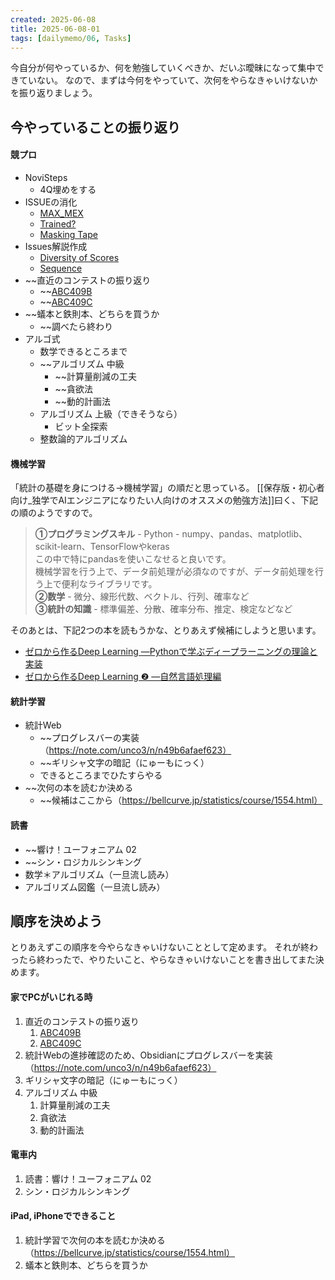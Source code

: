 ```yaml
---
created: 2025-06-08
title: 2025-06-08-01
tags: [dailymemo/06, Tasks]
---
```


今自分が何やっているか、何を勉強していくべきか、だいぶ曖昧になって集中できていない。
なので、まずは今何をやっていて、次何をやらなきゃいけないかを振り返りましょう。

## 今やっていることの振り返り
#### 競プロ
 - NoviSteps
	 - 4Q埋めをする
 -  ISSUEの消化
	 - [MAX_MEX](https://atcoder.jp/contests/abc290/tasks/abc290_c)
	 - [Trained?](https://atcoder.jp/contests/abc065/tasks/abc065_b)
	 - [Masking Tape](https://github.com/tj-999-comp/AtCoder_tj-999_records/issues/11)
 - Issues解説作成
	 - [Diversity of Scores](https://github.com/tj-999-comp/AtCoder_tj-999_records/issues/40)
	 - [Sequence](https://github.com/tj-999-comp/AtCoder_tj-999_records/issues/34)
 - ~~直近のコンテストの振り返り
	 - ~~[ABC409B](https://atcoder.jp/contests/abc409/tasks/abc409_b)
	 - ~~[ABC409C](https://atcoder.jp/contests/abc409/tasks/abc409_c)
 - ~~蟻本と鉄則本、どちらを買うか
	 - ~~調べたら終わり
 - アルゴ式
    - 数学できるところまで
    - ~~アルゴリズム 中級
        - ~~計算量削減の工夫
        - ~~貪欲法
        - ~~動的計画法
    - アルゴリズム 上級（できそうなら）
        - ビット全探索
    - 整数論的アルゴリズム

#### 機械学習
「統計の基礎を身につける→機械学習」の順だと思っている。
[[保存版・初心者向け_独学でAIエンジニアになりたい人向けのオススメの勉強方法]]曰く、下記の順のようですので。
>**①プログラミングスキル**
	- Python
	- numpy、pandas、matplotlib、scikit-learn、TensorFlowやkeras  
		この中で特にpandasを使いこなせると良いです。  
		機械学習を行う上で、データ前処理が必須なのですが、データ前処理を行う上で便利なライブラリです。  
	**②数学**
	- 微分、線形代数、ベクトル、行列、確率など  
	**③統計の知識**
	- 標準偏差、分散、確率分布、推定、検定などなど  

そのあとは、下記2つの本を読もうかな、とりあえず候補にしようと思います。
- [ゼロから作るDeep Learning ―Pythonで学ぶディープラーニングの理論と実装](https://www.amazon.co.jp/%E3%82%BC%E3%83%AD%E3%81%8B%E3%82%89%E4%BD%9C%E3%82%8BDeep-Learning-%E2%80%95Python%E3%81%A7%E5%AD%A6%E3%81%B6%E3%83%87%E3%82%A3%E3%83%BC%E3%83%97%E3%83%A9%E3%83%BC%E3%83%8B%E3%83%B3%E3%82%B0%E3%81%AE%E7%90%86%E8%AB%96%E3%81%A8%E5%AE%9F%E8%A3%85-%E6%96%8E%E8%97%A4-%E5%BA%B7%E6%AF%85/dp/4873117585/ref=pd_vtp_1/356-3019440-1094367?pd_rd_w=yU11S&pf_rd_p=949e26f5-c2ef-4c96-bfde-49d7614d0317&pf_rd_r=PRNW0HSA9D823TNGXPJ2&pd_rd_r=88bd2840-1d82-442e-bc42-526e86415f57&pd_rd_wg=4AmJf&pd_rd_i=4873117585&psc=1)  
- [ゼロから作るDeep Learning ❷ ―自然言語処理編](https://www.amazon.co.jp/%E3%82%BC%E3%83%AD%E3%81%8B%E3%82%89%E4%BD%9C%E3%82%8BDeep-Learning-%E2%80%95%E8%87%AA%E7%84%B6%E8%A8%80%E8%AA%9E%E5%87%A6%E7%90%86%E7%B7%A8-%E6%96%8E%E8%97%A4-%E5%BA%B7%E6%AF%85/dp/4873118360/ref=pd_bxgy_img_1/356-3019440-1094367?pd_rd_w=WLejN&pf_rd_p=d8f6e0ab-48ef-4eca-99d5-60d97e927468&pf_rd_r=PX80ZBSX7SWJ5KJVN5VE&pd_rd_r=eb994fb8-6be7-44ad-87c0-39e92eb14849&pd_rd_wg=ILF3H&pd_rd_i=4873118360&psc=1)

#### 統計学習
- 統計Web
	- ~~プログレスバーの実装（https://note.com/unco3/n/n49b6afaef623）
	- ~~ギリシャ文字の暗記（にゅーもにっく）
	- できるところまでひたすらやる
- ~~次何の本を読むか決める
	- ~~候補はここから（https://bellcurve.jp/statistics/course/1554.html）

#### 読書
- ~~響け！ユーフォニアム 02
- ~~シン・ロジカルシンキング
- 数学＊アルゴリズム（一旦流し読み）
- アルゴリズム図鑑（一旦流し読み）

## 順序を決めよう
とりあえずこの順序を今やらなきゃいけないこととして定めます。
それが終わったら終わったで、やりたいこと、やらなきゃいけないことを書き出してまた決めます。
#### 家でPCがいじれる時
1. 直近のコンテストの振り返り
	1. [ABC409B](https://atcoder.jp/contests/abc409/tasks/abc409_b)
	2. [ABC409C](https://atcoder.jp/contests/abc409/tasks/abc409_c)
2. 統計Webの進捗確認のため、Obsidianにプログレスバーを実装（https://note.com/unco3/n/n49b6afaef623）
3. ギリシャ文字の暗記（にゅーもにっく）
4. アルゴリズム 中級
	1. 計算量削減の工夫
	2. 貪欲法
	3. 動的計画法

#### 電車内
1. 読書：響け！ユーフォニアム 02
2. シン・ロジカルシンキング

#### iPad, iPhoneでできること
1. 統計学習で次何の本を読むか決める（https://bellcurve.jp/statistics/course/1554.html）
2. 蟻本と鉄則本、どちらを買うか